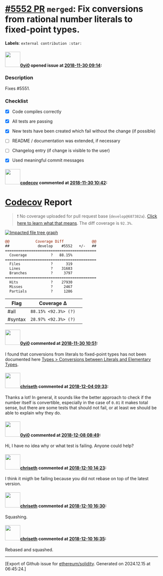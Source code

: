 # [\#5552 PR](https://github.com/ethereum/solidity/pull/5552) `merged`: Fix conversions from rational number literals to fixed-point types.
**Labels**: `external contribution :star:`


#### <img src="https://avatars.githubusercontent.com/u/30090427?u=d41aec36a69f38c2176ddfa02fb027b19b644861&v=4" width="50">[0yi0](https://github.com/0yi0) opened issue at [2018-11-30 09:14](https://github.com/ethereum/solidity/pull/5552):

### Description

Fixes  #5551.

### Checklist
- [x] Code compiles correctly
- [x] All tests are passing
- [x] New tests have been created which fail without the change (if possible)
- [ ] README / documentation was extended, if necessary
- [ ] Changelog entry (if change is visible to the user)
- [x] Used meaningful commit messages


#### <img src="https://avatars.githubusercontent.com/in/254?v=4" width="50">[codecov](https://github.com/apps/codecov) commented at [2018-11-30 10:42](https://github.com/ethereum/solidity/pull/5552#issuecomment-443164311):

# [Codecov](https://codecov.io/gh/ethereum/solidity/pull/5552?src=pr&el=h1) Report
> :exclamation: No coverage uploaded for pull request base (`develop@687382a`). [Click here to learn what that means](https://docs.codecov.io/docs/error-reference#section-missing-base-commit).
> The diff coverage is `92.3%`.

[![Impacted file tree graph](https://codecov.io/gh/ethereum/solidity/pull/5552/graphs/tree.svg?width=650&token=87PGzVEwU0&height=150&src=pr)](https://codecov.io/gh/ethereum/solidity/pull/5552?src=pr&el=tree)

```diff
@@            Coverage Diff             @@
##             develop    #5552   +/-   ##
==========================================
  Coverage           ?   88.15%           
==========================================
  Files              ?      319           
  Lines              ?    31683           
  Branches           ?     3797           
==========================================
  Hits               ?    27930           
  Misses             ?     2467           
  Partials           ?     1286
```

| Flag | Coverage Δ | |
|---|---|---|
| #all | `88.15% <92.3%> (?)` | |
| #syntax | `28.97% <92.3%> (?)` | |

#### <img src="https://avatars.githubusercontent.com/u/30090427?u=d41aec36a69f38c2176ddfa02fb027b19b644861&v=4" width="50">[0yi0](https://github.com/0yi0) commented at [2018-11-30 10:51](https://github.com/ethereum/solidity/pull/5552#issuecomment-443166699):

I found that conversions from literals to fixed-point types has not been documented here [Types > Conversions between Literals and Elementary Types](https://solidity.readthedocs.io/en/latest/types.html#conversions-between-literals-and-elementary-types).

#### <img src="https://avatars.githubusercontent.com/u/9073706?v=4" width="50">[chriseth](https://github.com/chriseth) commented at [2018-12-04 09:33](https://github.com/ethereum/solidity/pull/5552#issuecomment-444032846):

Thanks a lot! In general, it sounds like the better approach to check if the number itself is convertible, especially in the case of `0.01` it makes total sense, but there are some tests that should not fail, or at least we should be able to explain why they do.

#### <img src="https://avatars.githubusercontent.com/u/30090427?u=d41aec36a69f38c2176ddfa02fb027b19b644861&v=4" width="50">[0yi0](https://github.com/0yi0) commented at [2018-12-08 08:49](https://github.com/ethereum/solidity/pull/5552#issuecomment-445443430):

Hi, I have no idea why or what test is failing. Anyone could help?

#### <img src="https://avatars.githubusercontent.com/u/9073706?v=4" width="50">[chriseth](https://github.com/chriseth) commented at [2018-12-10 14:23](https://github.com/ethereum/solidity/pull/5552#issuecomment-445832354):

I think it migth be failing because you did not rebase on top of the latest version.

#### <img src="https://avatars.githubusercontent.com/u/9073706?v=4" width="50">[chriseth](https://github.com/chriseth) commented at [2018-12-10 16:30](https://github.com/ethereum/solidity/pull/5552#issuecomment-445879311):

Squashing.

#### <img src="https://avatars.githubusercontent.com/u/9073706?v=4" width="50">[chriseth](https://github.com/chriseth) commented at [2018-12-10 16:35](https://github.com/ethereum/solidity/pull/5552#issuecomment-445880959):

Rebased and squashed.


-------------------------------------------------------------------------------



[Export of Github issue for [ethereum/solidity](https://github.com/ethereum/solidity). Generated on 2024.12.15 at 06:45:24.]
